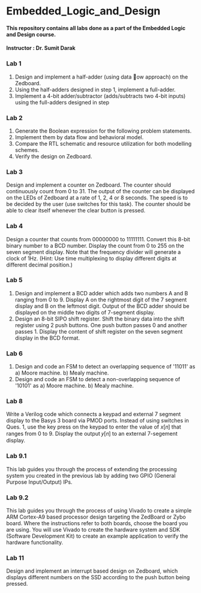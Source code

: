 # Embedded_Logic_and_Design
#### This repository contains all labs done as a part of the Embedded Logic and Design course. 

#### Instructor : Dr. Sumit Darak

### Lab 1
1. Design and implement a half-adder (using data ow approach) on the Zedboard.
2. Using the half-adders designed in step 1, implement a full-adder.
3. Implement a 4-bit adder/subtractor (adds/subtracts two 4-bit inputs) using the full-adders designed in step

### Lab 2
1. Generate the Boolean expression for the following problem statements.
2. Implement them by data flow and behavioral model.
3. Compare the RTL schematic and resource utilization for both modelling
schemes.
4. Verify the design on Zedboard.

### Lab 3
Design and implement a counter on Zedboard. The counter should continuously count from 0 to 31. The output of the counter can be displayed on the LEDs of Zedboard at a rate of 1, 2, 4 or 8 seconds. The speed is to be decided by the user (use switches for this task). The counter should be able to clear itself whenever the clear button is pressed.

### Lab 4
Design a counter that counts from 00000000 to 11111111. Convert this 8-bit binary number to a BCD number. Display the count from 0 to 255 on the seven segment display. Note that the frequency divider will generate a clock of 1Hz.
(Hint: Use time multiplexing to display different digits at different decimal position.)

### Lab 5
1) Design and implement a BCD adder which adds two numbers A and B ranging from 0 to 9. Display A on the rightmost digit of the 7 segment display and B on the leftmost digit. Output of the BCD adder should be displayed on the middle two digits of 7-segment display. 
2) Design an 8-bit SIPO shift register. Shift the binary data into the shift register using 2 push buttons. One push button passes 0 and another passes 1. Display the content of shift register on the seven segment display in the BCD format. 

### Lab 6
1) Design and code an FSM to detect an overlapping sequence of '11011' as
    a) Moore machine.
    b) Mealy machine.
2) Design and code an FSM to detect a non-overlapping sequence of '10101' as
    a) Moore machine.
    b) Mealy machine.

### Lab 8
Write a Verilog code which connects a keypad and external 7 segment display to the Basys 3 board via PMOD ports. Instead of using switches in Ques. 1, use the key press on the keypad to enter the value of 𝑥[𝑛] that ranges from 0 to 9. Display the output 𝑦[𝑛] to an external 7-segement display.

### Lab 9.1
This lab guides you through the process of extending the processing system you created in the previous lab by adding two GPIO (General Purpose Input/Output) IPs. 

### Lab 9.2
This lab guides you through the process of using Vivado to create a simple ARM Cortex-A9 based processor design targeting the ZedBoard or Zybo board. Where the instructions refer to both boards, choose the board you are using. You will use Vivado to create the hardware system and SDK (Software Development Kit) to create an example application to verify the hardware functionality. 

### Lab 11 
Design and implement an interrupt based design on Zedboard, which displays different numbers on the SSD according to the push button being pressed.
